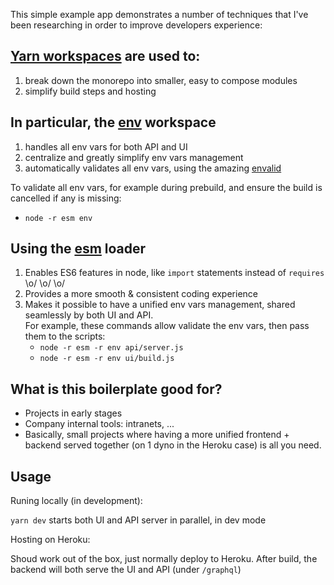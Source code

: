 This simple example app demonstrates a number of techniques that I've been researching in order to improve developers experience:

## [Yarn workspaces](https://yarnpkg.com/lang/en/docs/workspaces/) are used to:

1. break down the monorepo into smaller, easy to compose modules
1. simplify build steps and hosting

## In particular, the [env](https://github.com/danielres/yarn-workspaces-unified-env-example/tree/master/env) workspace

1. handles all env vars for both API and UI
1. centralize and greatly simplify env vars management
1. automatically validates all env vars, using the amazing [envalid](https://github.com/af/envalid)

To validate all env vars, for example during prebuild, and ensure the build is cancelled if any is missing:

- `node -r esm env`

## Using the [esm](https://github.com/standard-things/esm) loader

1. Enables ES6 features in node, like `import` statements instead of `requires` \o/ \o/ \o/
1. Provides a more smooth & consistent coding experience
1. Makes it possible to have a unified env vars management, shared seamlessly by both UI and API. \
   For example, these commands allow validate the env vars, then pass them to the scripts:
   - `node -r esm -r env api/server.js`
   - `node -r esm -r env ui/build.js`

## What is this boilerplate good for?

- Projects in early stages
- Company internal tools: intranets, ...
- Basically, small projects where having a more unified frontend + backend served together (on 1 dyno in the Heroku case) is all you need.

## Usage

Runing locally (in development):

`yarn dev` starts both UI and API server in parallel, in dev mode

Hosting on Heroku:

Shoud work out of the box, just normally deploy to Heroku.
After build, the backend will both serve the UI and API (under `/graphql`)
